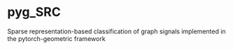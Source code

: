# pyg_SRC
Sparse representation-based classification of graph signals implemented in the pytorch-geometric framework
